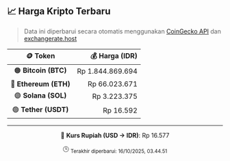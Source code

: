

<!-- HARGA_KRIPTO -->
## 📈 Harga Kripto Terbaru

> Data ini diperbarui secara otomatis menggunakan [CoinGecko API](https://www.coingecko.com/) dan [exchangerate.host](https://exchangerate.host/)

<div align="center">

| 🪙 Token | 💰 Harga (IDR) |
|:------:|---------------:|
| 🟠 **Bitcoin (BTC)**   | Rp 1.844.869.694 |
| 🔵 **Ethereum (ETH)**  | Rp 66.023.671 |
| 🟣 **Solana (SOL)**    | Rp 3.223.375 |
| 🟢 **Tether (USDT)**   | Rp 16.592 |

---

💱 **Kurs Rupiah (USD → IDR)**: Rp 16.577

🕒 <sub>Terakhir diperbarui: 16/10/2025, 03.44.51</sub>

</div>
<!-- /HARGA_KRIPTO -->